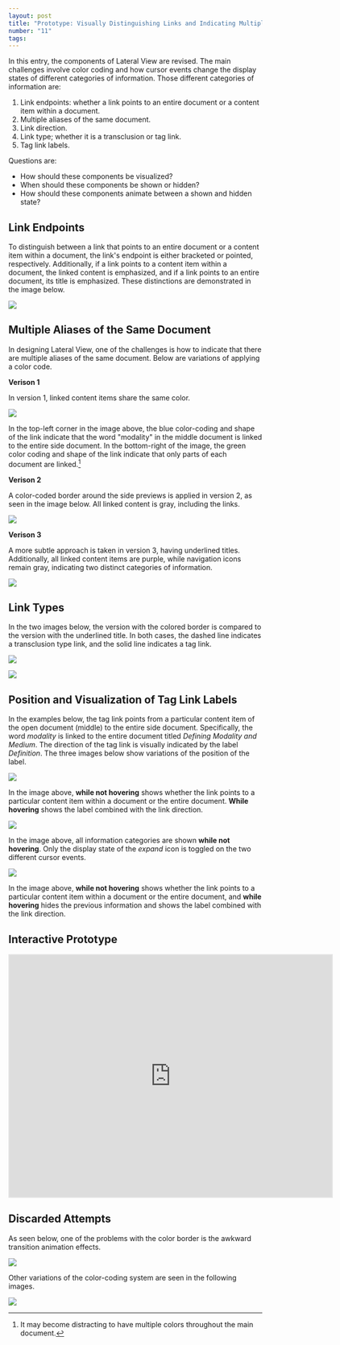 ```yaml
---
layout: post
title: "Prototype: Visually Distinguishing Links and Indicating Multiple Aliases of the Same Document"
number: "11"
tags:
---
```


In this entry, the components of Lateral View are revised. The main challenges involve color coding and how cursor events change the display states of different categories of information. Those different categories of information are:

1. Link endpoints: whether a link points to an entire document or a content item within a document.
2. Multiple aliases of the same document.
3. Link direction.
4. Link type; whether it is a transclusion or tag link.
5. Tag link labels.

Questions are:
- How should these components be visualized?
- When should these components be shown or hidden?
- How should these components animate between a shown and hidden state?

##  Link Endpoints

To distinguish between a link that points to an entire document or a content item within a document, the link's endpoint is either bracketed or pointed, respectively. Additionally, if a link points to a content item within a document, the linked content is emphasized, and if a link points to an entire document, its title is emphasized. These distinctions are demonstrated in the image below.

![](assets/document_to_document_links.png)

## Multiple Aliases of the Same Document

In designing Lateral View, one of the challenges is how to indicate that there are multiple aliases of the same document. Below are variations of applying a color code.

**Verison 1**

In version 1, linked content items share the same color.

![](assets/coded_colors.png)

In the top-left corner in the image above, the blue color-coding and shape of the link indicate that the word "modality" in the middle document is linked to the entire side document. In the bottom-right of the image, the green color coding and shape of the link indicate that only parts of each document are linked.[^version_1]

[^version_1]: It may become distracting to have multiple colors throughout the main document.

**Verison 2**

A color-coded border around the side previews is applied in version 2, as seen in the image below. All linked content is gray, including the links.

![](assets/coded_gray.png)

**Verison 3**

 A more subtle approach is taken in version 3, having underlined titles. Additionally, all linked content items are purple, while navigation icons remain gray, indicating two distinct categories of information.

 ![](assets/coded_underline.png)

## Link Types

In the two images below, the version with the colored border is compared to the version with the underlined title. In both cases, the dashed line indicates a transclusion type link, and the solid line indicates a tag link.

![](assets/document_color_border.png)

![](assets/document_color_underline.png)

## Position and Visualization of Tag Link Labels

In the examples below, the tag link points from a particular content item of the open document (middle) to the entire side document. Specifically, the word *modality* is linked to the entire document titled *Defining Modality and Medium*. The direction of the tag link is visually indicated by the label *Definition*. The three images below show variations of the position of the label.

![](assets/label_position_01.gif)

In the image above, **while not hovering** shows whether the link points to a particular content item within a document or the entire document. **While hovering** shows the label combined with the link direction.

![](assets/label_position_02.gif)

In the image above, all information categories are shown **while not hovering**. Only the display state of the *expand* icon is toggled on the two different cursor events.

![](assets/label_position_03.gif)

In the image above, **while not hovering** shows whether the link points to a particular content item within a document or the entire document, and **while hovering** hides the previous information and shows the label combined with the link direction.

## Interactive Prototype

<iframe style="border: 2px solid rgba(0, 0, 0, 0.1)" width="640" height="480" src="https://framer.com/embed/Round-04--dHgNWv9LinqxHeYEk1er/wPcAT4up3?highlights=0" allowfullscreen></iframe>

## Discarded Attempts

As seen below, one of the problems with the color border is the awkward transition animation effects.

![](assets/test_04_transition_01.gif)

Other variations of the color-coding system are seen in the following images.

![](assets/label_color_coding_black_outline.png)
